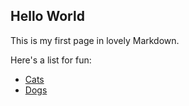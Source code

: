 ## Hello World

This is my first page in lovely Markdown.

Here's a list for fun:

* [Cats](/cats)
* [Dogs](/Dogs)